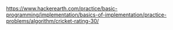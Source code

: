 https://www.hackerearth.com/practice/basic-programming/implementation/basics-of-implementation/practice-problems/algorithm/cricket-rating-30/
